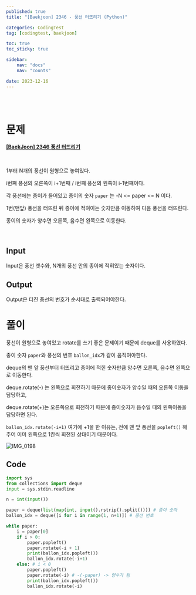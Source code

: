 ```yaml
---
published: true
title: "[Baekjoon] 2346 - 풍선 터뜨리기 (Python)"

categories: CodingTest
tag: [codingtest, baekjoon]

toc: true
toc_sticky: true

sidebar:
    nav: "docs"
    nav: "counts"

date: 2023-12-16
---
```

<br>
<br>


# 문제

**[[BaekJoon] 2346 풍선 터뜨리기](https://www.acmicpc.net/problem/2346)**

<br>

1부터 N개의 풍선이 원형으로 놓여있다.

i번째 풍선의 오른쪽이 i+1번째 / i번째 풍선의 왼쪽이 i-1번째이다.

각 풍선에는 종이가 들어있고 종이의 숫자 `paper` 는 -N <= paper <= N 이다.

1번(맨앞) 풍선을 터뜨린 뒤 종이에 적혀이는 숫자만큼 이동하여 다음 풍선을 터뜨린다.

종이의 숫자가 양수면 오른쪽, 음수면 왼쪽으로 이동한다.

<br>

## Input

Input은 풍선 갯수와, N개의 풍선 안의 종이에 적혀있는 숫자이다.

## Output

Output은 터진 풍선의 번호가 순서대로 출력되어야한다.


# 풀이

풍선이 원형으로 놓여있고 rotate를 쓰기 좋은 문제이기 때문에 deque를 사용하였다.

종이 숫자 `paper`와 풍선의 번호 `ballon_idx`가 같이 움직여야한다.

deque의 맨 앞 풍선부터 터뜨리고 종이에 적힌 숫자만큼 양수면 오른쪽, 음수면 왼쪽으로 이동한다.

deque.rotate(-) 는 왼쪽으로 회전하기 때문에 종이숫자가 양수일 때의 오른쪽 이동을 담당하고,

deque.rotate(+)는 오른쪽으로 회전하기 때문에 종이숫자가 음수일 때의 왼쪽이동을 담당하면 된다.

`ballon_idx.rotate(-i+1)` 여기에 +1을 한 이유는, 전에 맨 앞 풍선을 `popleft()`
해주어 이미 왼쪽으로 1칸씩 회전된 상태이기 때문이다.

![IMG_0198](https://github.com/leejongseok1/algorithm/assets/79849878/979c266e-cd82-4c8f-b832-05697f94df6d)

## Code

```python
import sys
from collections import deque
input = sys.stdin.readline

n = int(input())

paper = deque(list(map(int, input().rstrip().split()))) # 종이 숫자
ballon_idx = deque([i for i in range(1, n+1)]) # 풍선 번호

while paper:
    i = paper[0]
    if i > 0:
        paper.popleft()
        paper.rotate(-i + 1)
        print(ballon_idx.popleft())
        ballon_idx.rotate(-i+1)
    else: # i < 0
        paper.popleft()
        paper.rotate(-i) # -(-paper) -> 양수가 됨
        print(ballon_idx.popleft())
        ballon_idx.rotate(-i)
```